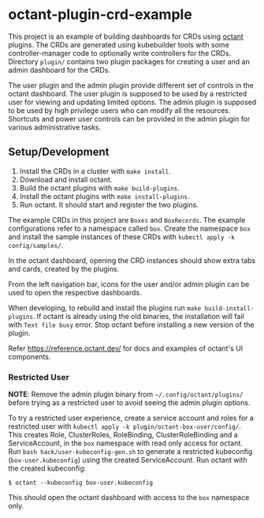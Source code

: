 # octant-plugin-crd-example

This project is an example of building dashboards for CRDs using
[octant][octant] plugins. The CRDs are generated using kubebuilder tools with
some controller-manager code to optionally write controllers for the CRDs.
Directory `plugin/` contains two plugin packages for creating a user and an
admin dashboard for the CRDs.

The user plugin and the admin plugin provide different set of controls in the
octant dashboard. The user plugin is supposed to be used by a restricted user
for viewing and updating limited options. The admin plugin is supposed to be
used by high privilege users who can modify all the resources. Shortcuts and
power user controls can be provided in the admin plugin for various
administrative tasks.

[octant]: https://octant.dev/

## Setup/Development

1. Install the CRDs in a cluster with `make install`.
2. Download and install octant.
3. Build the octant plugins with `make build-plugins`.
4. Install the octant plugins with `make install-plugins`.
5. Run octant. It should start and register the two plugins.

The example CRDs in this project are `Boxes` and `BoxRecords`. The example
configurations refer to a namespace called `box`. Create the namespace `box`
and install the sample instances of these CRDs with
`kubectl apply -k config/samples/`.

In the octant dashboard, opening the CRD instances should show extra tabs and
cards, created by the plugins.

From the left navigation bar, icons for the user and/or admin plugin can be
used to open the respective dashboards.

When developing, to rebuild and install the plugins run
`make build-install-plugins`. If octant is already using the old binaries, the
installation will fail with `Text file busy` error. Stop octant before
installing a new version of the plugin.

Refer https://reference.octant.dev/ for docs and examples of octant's UI
components.

### Restricted User

__NOTE__: Remove the admin plugin binary from `~/.config/octant/plugins/`
before trying as a restricted user to avoid seeing the admin plugin options.

To try a restricted user experience, create a service account and roles for a
restricted user with `kubectl apply -k plugin/octant-box-user/config/`. This
creates Role, ClusterRoles, RoleBinding, ClusterRoleBinding and a
ServiceAccount, in the `box` namespace with read only access for octant. Run
`bash hack/user-kubeconfig-gen.sh` to generate a restricted kubeconfig
(`box-user.kubeconfig`) using the created ServiceAccount. Run octant with the
created kubeconfig:

```console
$ octant --kubeconfig box-user.kubeconfig
```

This should open the octant dashboard with access to the `box` namespace only.
